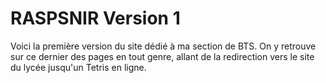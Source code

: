 # RASPSNIR Version 1

Voici la première version du site dédié à ma section de BTS. On y retrouve sur ce dernier des pages en tout genre, allant de la redirection vers le site du lycée jusqu'un Tetris en ligne.
